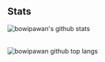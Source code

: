<H2>Stats</H2>
<img
  src="https://github-readme-stats.vercel.app/api?username=bowipawan&count_private=true&show_icons=true&theme=dracula" alt="bowipawan's github stats"
/>
<br><br><br>
<img
  src="https://github-readme-stats.vercel.app/api/top-langs/?username=bowipawan&theme=gruvbox" alt="bowipawan github top langs"
/>
